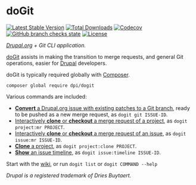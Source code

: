 # doGit

[![Latest Stable Version](http://poser.pugx.org/dpi/dogit/v)](https://packagist.org/packages/dpi/dogit)
[![Total Downloads](http://poser.pugx.org/dpi/dogit/downloads)](https://packagist.org/packages/dpi/dogit)
[![Codecov](https://img.shields.io/codecov/c/github/dpi/dogit)][code-coverage]
[![GitHub branch checks state](https://img.shields.io/github/checks-status/dpi/dogit/1.x)][ci]
[![License](http://poser.pugx.org/dpi/dogit/license)](https://packagist.org/packages/dpi/dogit)

_[Drupal.org](https://www.drupal.org/) + Git CLI application._

[doGit](https://dogit.dev) assists in making the transition to merge requests, and general Git operations, easier for [Drupal](https://www.drupal.org/) developers. 

doGit is typically required globally with [Composer](https://getcomposer.org/).

```shell
composer global require dpi/dogit 
```

Various commands are included:

 - [**Convert** a Drupal.org issue with existing patches to a Git branch][wiki-PatchToBranch], ready to be pushed as a new merge request, as `dogit git ISSUE-ID`.
 - [Interactively **clone** or **checkout** a merge request of a project][wiki-ProjectMergeRequest], as `dogit project:mr PROJECT`.
 - [Interactively **clone** or **checkout** a merge request of an issue][wiki-IssueMergeRequest], as `dogit issue:mr ISSUE-ID`.
 - [**Clone** a project][wiki-ProjectCloneCommand], as `dogit project:clone PROJECT`.
 - [**Show** an issue timeline][wiki-IssueTimelineCommand], as `dogit issue:timeline ISSUE-ID`.

Start with the [wiki](https://github.com/dpi/dogit/wiki), or run `dogit list` or `dogit COMMAND --help`
 
_Drupal is a registered trademark of Dries Buytaert._

[ci]: https://github.com/dpi/dogit/actions
[code-coverage]: https://app.codecov.io/gh/dpi/dogit
[wiki-PatchToBranch]: https://github.com/dpi/dogit/wiki/Issue-Patches-to-Git-Branch-Command
[wiki-ProjectMergeRequest]: https://github.com/dpi/dogit/wiki/Project-Merge-Request-Command
[wiki-IssueMergeRequest]: https://github.com/dpi/dogit/wiki/Issue-Merge-Request-Command
[wiki-ProjectCloneCommand]: https://github.com/dpi/dogit/wiki/Clone-Project-Command
[wiki-IssueTimelineCommand]: https://github.com/dpi/dogit/wiki/Show-Issue-Timeline-Command
